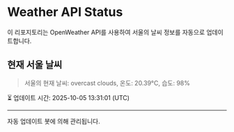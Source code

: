 
# Weather API Status

이 리포지토리는 OpenWeather API를 사용하여 서울의 날씨 정보를 자동으로 업데이트합니다.

## 현재 서울 날씨
> 서울의 현재 날씨: overcast clouds, 온도: 20.39°C, 습도: 98%

⏳ 업데이트 시간: 2025-10-05 13:31:01 (UTC)

---
자동 업데이트 봇에 의해 관리됩니다.
